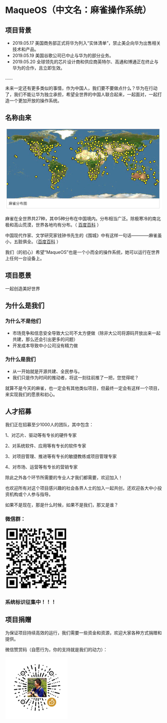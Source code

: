 # MaqueOS（中文名：麻雀操作系统）

## 项目背景
* 2019.05.17  美国商务部正式将华为列入“实体清单”，禁止美企向华为出售相关技术和产品。
* 2019.05.19  美国谷歌公司已中止与华为的部分业务。 
* 2019.05.20  全球领先的芯片设计商和供应商英特尔、高通和博通正在终止与华为的合作，且立即生效。

……

未来一定还有更多类似的事情，作为中国人，我们要不要做点什么？华为在行动了，我们不能让华为独立承担，希望全世界的中国人联合起来，一起面对，一起打造一个更加开放的操作系统。

## 名称由来
![麻雀分布](https://raw.githubusercontent.com/maqueos/maqueos/master/res/map.jpg)

麻雀在全世界共27种，其中5种分布在中国境内。分布相当广泛。除极寒冷的南北极和高山荒漠，世界各地均有分布。（ [百度百科](https://baike.baidu.com/item/%E9%BA%BB%E9%9B%80/9557033) ）

中国现代作家、文学研究家钱钟书先生的《围城》中有这样一句话————麻雀虽小，五脏俱全。（[百度百科](https://baike.baidu.com/item/麻雀虽小，五脏俱全/4519522) ）

我们（的初心）希望“MaqueOS”也是一个小而全的操作系统，她可以运行在世界上任何一台设备上。

## 项目愿景
一起创造美好世界

## 为什么是我们
### 为什么不是他们
* 市场竞争和信息安全导致大公司不太方便做（除非大公司将源码开放出来一起共建，那么还会引出更多的问题）
* 开发成本导致中小公司没有精力做
### 为什么是我们
* 从一开始就是开源共建、全民参与。
* 我们只是作为时间的推动者，将这一刻往前推了一把，您觉得呢？

就算不是今天的麻雀，也一定会有其他类似项目，但最终一定会有这样一个项目，来实现我们的愿景和初心。

## 人才招募
我们正在招募至少1000人的团队，其中包含：

1、对芯片、驱动等有专长的硬件专家

2、对系统软件、应用等有专长的软件专家

3、对项目管理、推进等有专长的敏捷教练或项目管理专家

4、对市场、运营等有专长的营销专家

除此之外各个环节所需要的专业人才我们都需要，欢迎加入！

也欢迎所有对这个项目感兴趣的社会各界人士的加入一起共创，还欢迎各大中小投资机构或个人参与指导。

如果不是现在，那是什么时候，如果不是我们，那又是谁？

### 微信群：
![微信群](https://raw.githubusercontent.com/maqueos/maqueos/master/res/qun.png)

### 系统标识征集中！！！

## 项目捐赠
为保证项目持续高效的运行，我们需要一些资金和资源，欢迎大家各种方式捐赠和提供。

微信赞赏码（自愿行为，你的支持就是我们的动力）：

![赞赏码](https://raw.githubusercontent.com/maqueos/maqueos/master/res/zan.png)
